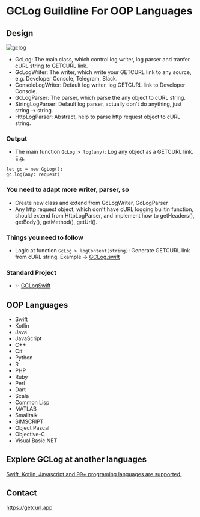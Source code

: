 # GCLog Guildline For OOP Languages

## Design

![gclog](https://user-images.githubusercontent.com/4256921/167370531-66204248-b3aa-4dd8-a87c-7ebf22fd5f27.png)

- GcLog: The main class, which control log writer, log parser and tranfer cURL string to GETCURL link.
- GcLogWriter: The writer, which write your GETCURL link to any source, e.g. Developer Console, Telegram, Slack.
- ConsoleLogWriter: Default log writer, log GETCURL link to Developer Console.
- GcLogParser: The parser, which parse the any object to cURL string.
- StringLogParser: Default log parser, actually don't do anything, just string -> string.
- HttpLogParser: Abstract, help to parse http request object to cURL string.

### Output

- The main function `GcLog > log(any)`: Log any object as a GETCURL link. E.g.
 ```
 let gc = new GgLog();
 gc.log(any: request)
 ```
 
### You need to adapt more writer, parser, so
- Create new class and extend from GcLogWriter, GcLogParser
- Any http request object, which don't have cURL logging builtin function, should extend from HttpLogParser, and implement how to getHeaders(), getBody(), getMethod(), getUrl().

### Things you need to follow
- Logic at function `GcLog > logContent(string)`: Generate GETCURL link from cURL string. Example -> [GCLog.swift](https://github.com/docsion/GCLogSwift/blob/42ee48aa896656a3f4f141f0a170c227d30032f1/Sources/GCLog.swift#L102)


### Standard Project
 - ✨ [GCLogSwift](https://github.com/docsion/GCLogSwift)


## OOP Languages

- Swift
- Kotlin
- Java
- JavaScript
- C++
- C#
- Python
- R
- PHP
- Ruby
- Perl
- Dart
- Scala
- Common Lisp
- MATLAB
- Smalltalk
- SIMSCRIPT
- Object Pascal
- Objective-C
- Visual Basic.NET


## Explore GCLog at another languages
 [Swift, Kotlin, Javascript and 99+ programing languages are supported.](https://github.com/docsion/gclog)

## Contact
 https://getcurl.app
